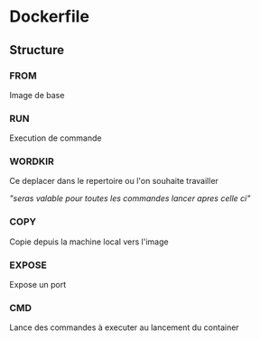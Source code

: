 # Dockerfile

## Structure

### FROM
Image de base  
  
### RUN
Execution de commande   
  
### WORDKIR
Ce deplacer dans le repertoire ou l'on souhaite travailler  
  
_"seras valable pour toutes les commandes lancer apres celle ci"_  
  
### COPY
Copie depuis la machine local vers l'image  
  
### EXPOSE
Expose un port  
  
### CMD
Lance des commandes à executer au lancement du container
